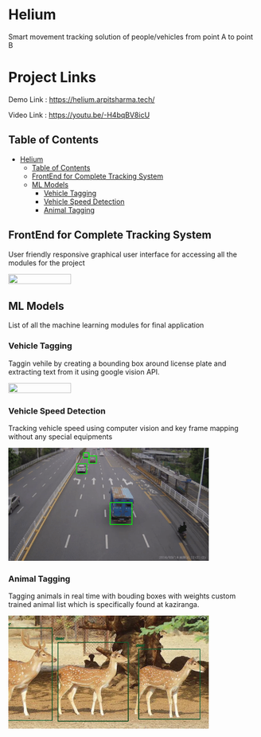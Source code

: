 # Helium
Smart movement tracking solution of people/vehicles from point A to point B

# Project Links
Demo Link : https://helium.arpitsharma.tech/

Video Link : https://youtu.be/-H4bqBV8icU

## Table of Contents

- [Helium](#helium)
  - [Table of Contents](#table-of-contents)
  - [FrontEnd for Complete Tracking System](#frontend-for-complete-tracking-system)
  - [ML Models](#ml-models)
    - [Vehicle Tagging](#vehicle-tagging)
    - [Vehicle Speed Detection](#vehicle-speed-detection)
    - [Animal Tagging](#animal-tagging)

## FrontEnd for Complete Tracking System

User friendly responsive graphical user interface for accessing all the modules for the project

<img src="frontend/frontend.gif" width="50%" height="50%" />

## ML Models

List of all the machine learning modules for final application

### Vehicle Tagging
Taggin vehile by creating a bounding box around license plate and extracting text from it using google vision API.

<img src="ml_models/vehicle_tagging/vehiletagging.gif" width="50%" height="50%" />

### Vehicle Speed Detection

Tracking vehicle speed using computer vision and key frame mapping without any special equipments

<img src="ml_models/speed_tracker/speedtracker.gif" width="80%" height="80%" />

### Animal Tagging 

Tagging animals in real time with bouding boxes with weights custom trained animal list which is specifically found at kaziranga.

<img src="ml_models/animal_tagging/animaltagging.jpg" width="80%" height="80%" />
